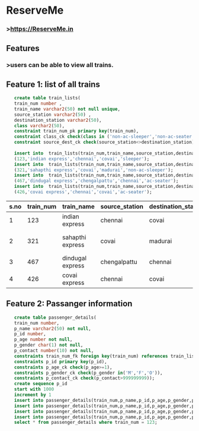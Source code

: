 # ReserveMe
### >https://ReserveMe.in

## Features
  ### >users can be able to view all trains.
## Feature 1: list of all trains

```sql
   create table train_lists(
   train_num number ,
   train_name varchar2(50) not null unique,
   source_station varchar2(50) ,
   destination_station varchar2(50),
   class varchar2(50),
   constraint train_num_pk primary key(train_num),
   constraint class_ck check(class in ('non-ac-sleeper','non-ac-seater','ac-sleeper','ac-seater')),
   constraint source_dest_ck check(source_station<>destination_station));
   
   insert into  train_lists(train_num,train_name,source_station,destination_station,class)values
   (123,'indian express','chennai','covai','sleeper');
   insert into  train_lists(train_num,train_name,source_station,destination_station,class)values
   (321,'sahapthi express','covai','madurai','non-ac-sleeper');
   insert into  train_lists(train_num,train_name,source_station,destination_station,class)value
   (467,'dindugal express','chengalpattu','chennai','ac-seater');
   insert into  train_lists(train_num,train_name,source_station,destination_station,class)value
   (426,'covai express','chennai','covai','ac-seater');   
```   
| s.no | train_num | train_name       | source_station | destination_station | class          |
|------|-----------|------------------|----------------|---------------------|----------------|
| 1    | 123       | indian express   | chennai        | covai               | ac-sleeper     |
| 2    | 321       | sahapthi express | covai          | madurai             | non-ac-sleeper |
| 3    | 467       | dindugal express | chengalpattu   | chennai             | ac-sleeper     |
| 4    | 426       | covai express    | chennai        | covai               | ac-sleeper     |

## Feature 2: Passanger information
```sql
   create table passenger_details(
   train_num number,
   p_name varchar2(50) not null,
   p_id number,
   p_age number not null,
   p_gender char(1) not null,
   p_contact number(10) not null,
   constraints train_num_fk foreign key(train_num) references train_lists(train_num),
   constraints p_id primary key(p_id),
   constraints p_age_ck check(p_age>=1),
   constraints p_gender_ck check(p_gender in('M','F','O')),
   constraints p_contact_ck check(p_contact>999999999));
   create sequence p_id
   start with 1000
   increment by 1
   insert into passenger_details(train_num,p_name,p_id,p_age,p_gender,p_contact) values (123,'Aravinth',p_id.nextval,33,'M',8531946805);
   insert into passenger_details(train_num,p_name,p_id,p_age,p_gender,p_contact) values (321,'sahana',p_id.nextval,19,'F',9876543210);
   insert into passenger_details(train_num,p_name,p_id,p_age,p_gender,p_contact) values (123,'praveen',p_id.nextval,60,'M',8765432190);
   insert into passenger_details(train_num,p_name,p_id,p_age,p_gender,p_contact) values (426,'amrish',p_id.nextval,45,'M',7890654673);
   select * from passenger_details where train_num = 123;
```   
